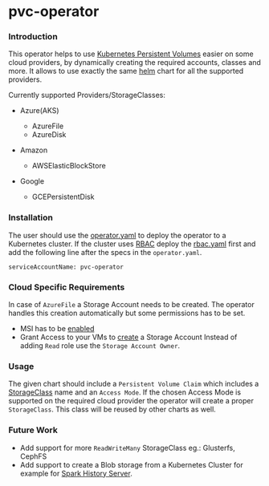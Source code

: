 # pvc-operator

### Introduction

This operator helps to use [Kubernetes Persistent Volumes](https://kubernetes.io/docs/concepts/storage/persistent-volumes/) easier on some cloud providers, by dynamically
creating the required accounts, classes and more. It allows to use exactly the same [helm](https://helm.sh) chart for all the
supported providers.

Currently supported Providers/StorageClasses:

- Azure(AKS)
    - AzureFile
    - AzureDisk
    
- Amazon
    - AWSElasticBlockStore
    
- Google
    - GCEPersistentDisk
    
### Installation

The user should use the [operator.yaml](https://github.com/banzaicloud/pvc-operator/blob/master/deploy/operator.yaml)
to deploy the operator to a Kubernetes cluster. If the cluster uses [RBAC](https://kubernetes.io/docs/admin/authorization/rbac/)
deploy the [rbac.yaml](https://github.com/banzaicloud/pvc-operator/blob/master/deploy/rbac.yaml) first and add the following line after
the specs in the `operator.yaml`.

```serviceAccountName: pvc-operator```

### Cloud Specific Requirements

In case of `AzureFile` a Storage Account needs to be created. The operator handles this creation automatically
but some permissions has to be set.

- MSI has to be [enabled](https://docs.microsoft.com/en-us/azure/active-directory/managed-service-identity/tutorial-linux-vm-access-arm#enable-msi-on-your-vm)
- Grant Access to your VMs to [create](https://docs.microsoft.com/en-us/azure/active-directory/managed-service-identity/tutorial-linux-vm-access-arm#grant-your-vm-access-to-a-resource-group-in-azure-resource-manager) a Storage Account
Instead of adding `Read` role use the `Storage Account Owner`.

### Usage

The given chart should include a `Persistent Volume Claim` which includes a [StorageClass](https://kubernetes.io/docs/concepts/storage/storage-classes/)
name and an `Access Mode`. If the chosen Access Mode is supported on the required cloud provider
the operator will create a proper `StorageClass`. This class will be reused by other charts as well.

### Future Work

- Add support for more `ReadWriteMany` StorageClass eg.: Glusterfs, CephFS
- Add support to create a Blob storage from a Kubernetes Cluster for example for [Spark History Server](https://banzaicloud.com/blog/spark-history-server-cloud/).